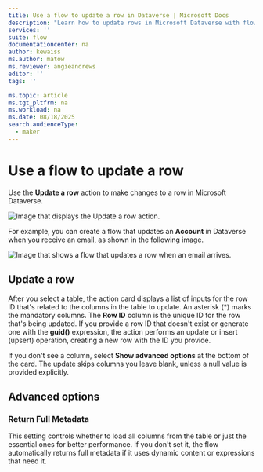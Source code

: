 ```yaml
---
title: Use a flow to update a row in Dataverse | Microsoft Docs
description: "Learn how to update rows in Microsoft Dataverse with flows."
services: ''
suite: flow
documentationcenter: na
author: kewaiss
ms.author: matow
ms.reviewer: angieandrews
editor: ''
tags: ''

ms.topic: article
ms.tgt_pltfrm: na
ms.workload: na
ms.date: 08/18/2025
search.audienceType: 
  - maker
---
```



# Use a flow to update a row

Use the **Update a row** action to make changes to a row in Microsoft Dataverse.

![Image that displays the Update a row action.](../media/update-row/update-row-action.png)

For example, you can create a flow that updates an **Account** in Dataverse when you receive an email, as shown in the following image.

![Image that shows a flow that updates a row when an email arrives.](../media/update-row/update-row-new-email.png)

## Update a row

After you select a table, the action card displays a list of inputs for the row ID that's related to the columns in the table to update. An asterisk (\*) marks the mandatory columns. The **Row ID** column is the unique ID for the row that's being updated. If you provide a row ID that doesn't exist or generate one with the **guid()** expression, the action performs an update or insert (upsert) operation, creating a new row with the ID you provide.

If you don't see a column, select **Show advanced options** at the bottom of the card. The update skips columns you leave blank, unless a null value is provided explicitly.

## Advanced options

### Return Full Metadata

This setting controls whether to load all columns from the table or just the essential ones for better performance. If you don't set it, the flow automatically returns full metadata if it uses dynamic content or expressions that need it.
